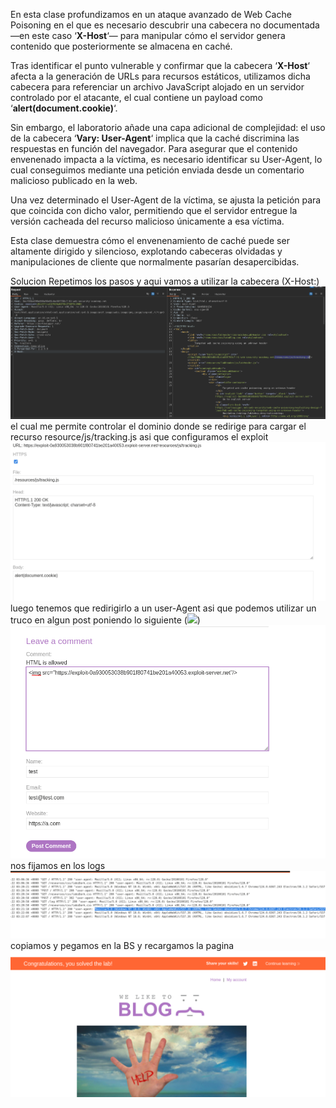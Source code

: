 En esta clase profundizamos en un ataque avanzado de Web Cache Poisoning en el que es necesario descubrir una cabecera no documentada —en este caso ‘**X-Host**‘— para manipular cómo el servidor genera contenido que posteriormente se almacena en caché.

Tras identificar el punto vulnerable y confirmar que la cabecera ‘**X-Host**‘ afecta a la generación de URLs para recursos estáticos, utilizamos dicha cabecera para referenciar un archivo JavaScript alojado en un servidor controlado por el atacante, el cual contiene un payload como ‘**alert(document.cookie)**‘.

Sin embargo, el laboratorio añade una capa adicional de complejidad: el uso de la cabecera ‘**Vary: User-Agent**‘ implica que la caché discrimina las respuestas en función del navegador. Para asegurar que el contenido envenenado impacta a la víctima, es necesario identificar su User-Agent, lo cual conseguimos mediante una petición enviada desde un comentario malicioso publicado en la web.

Una vez determinado el User-Agent de la víctima, se ajusta la petición para que coincida con dicho valor, permitiendo que el servidor entregue la versión cacheada del recurso malicioso únicamente a esa víctima.

Esta clase demuestra cómo el envenenamiento de caché puede ser altamente dirigido y silencioso, explotando cabeceras olvidadas y manipulaciones de cliente que normalmente pasarían desapercibidas.

Solucion
Repetimos los pasos y aqui vamos a utilizar la cabecera (X-Host:)
![Pasted_image_20250821211041.png](Imagenes/Pasted_image_20250821211041.png)
el cual me permite controlar el dominio donde se redirige para cargar el recurso resource/js/tracking.js
asi que configuramos el exploit
![Pasted_image_20250821212043.png](Imagenes/Pasted_image_20250821212043.png)
luego tenemos que redirigirlo a un user-Agent asi que podemos utilizar un truco en algun post poniendo lo siguiente (<img src="https://exploit-0a930053038b901f80741be201a40053.exploit-server.net" />)
![Pasted_image_20250821212203.png](Imagenes/Pasted_image_20250821212203.png)
nos fijamos en los logs
![Pasted_image_20250821212431.png](Imagenes/Pasted_image_20250821212431.png)
copiamos y pegamos en la BS y recargamos la pagina
![Pasted_image_20250821233755.png](Imagenes/Pasted_image_20250821233755.png)




